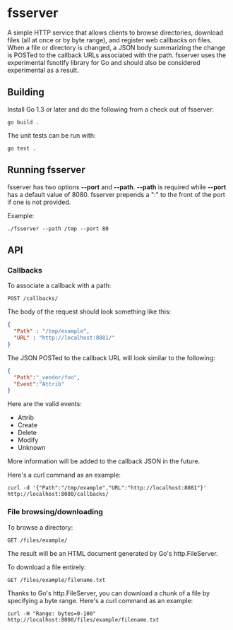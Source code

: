 # fsserver

A simple HTTP service that allows clients to browse directories, download files (all at once or by byte range), and register web callbacks on files. When a file or directory is changed, a JSON body summarizing the change is POSTed to the callback URLs associated with the path. fsserver uses the experimental fsnotify library for Go and should also be considered experimental as a result.

## Building

Install Go 1.3 or later and do the following from a check out of fsserver:

    go build .

The unit tests can be run with:

    go test .

## Running fsserver

fsserver has two options __--port__ and __--path__. __--path__ is required while __--port__ has a default value of 8080. fsserver prepends a ":" to the front of the port if one is not provided.

Example:

    ./fsserver --path /tmp --port 80

## API

### Callbacks

To associate a callback with a path:

    POST /callbacks/

The body of the request should look something like this:

```json
{
  "Path" : "/tmp/example",
  "URL" : "http://localhost:8081/"
}
```

The JSON POSTed to the callback URL will look similar to the following:

```json
{
  "Path":"_vendor/foo",
  "Event":"Attrib"
}
```
Here are the valid events:
* Attrib
* Create
* Delete
* Modify
* Unknown

More information will be added to the callback JSON in the future.

Here's a curl command as an example:

    curl -d '{"Path":"/tmp/example","URL":"http://localhost:8081"}' http://localhost:8080/callbacks/

### File browsing/downloading

To browse a directory:

    GET /files/example/

The result will be an HTML document generated by Go's http.FileServer.

To download a file entirely:

    GET /files/example/filename.txt

Thanks to Go's http.FileServer, you can download a chunk of a file by specifying a byte range. Here's a curl command as an example:

    curl -H "Range: bytes=0-100" http://localhost:8080/files/example/filename.txt




